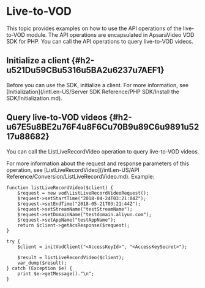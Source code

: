 Live-to-VOD 
================================

This topic provides examples on how to use the API operations of the live-to-VOD module. The API operations are encapsulated in ApsaraVideo VOD SDK for PHP. You can call the API operations to query live-to-VOD videos.

Initialize a client {#h2-u521Du59CBu5316u5BA2u6237u7AEF1}
---------------------------------------------------------

Before you can use the SDK, initialize a client. For more information, see [Initialization](/intl.en-US/Server SDK Reference/PHP SDK/Install the SDK/Initialization.md).

Query live-to-VOD videos {#h2-u67E5u8BE2u76F4u8F6Cu70B9u89C6u9891u5217u88682}
-----------------------------------------------------------------------------

You can call the ListLiveRecordVideo operation to query live-to-VOD videos.

For more information about the request and response parameters of this operation, see [ListLiveRecordVideo](/intl.en-US/API Reference/Conversion/ListLiveRecordVideo.md). Example:

    function listLiveRecordVideo($client) {
        $request = new vod\ListLiveRecordVideoRequest();
        $request->setStartTime("2018-04-24T03:21:04Z");
        $request->setEndTime("2018-05-21T03:21:44Z");
        $request->setStreamName("testStreamName");
        $request->setDomainName("testdomain.aliyun.com");
        $request->setAppName("testAppName");
        return $client->getAcsResponse($request);
    }
    
    try {
        $client = initVodClient("<AccessKeyId>", "<AccessKeySecret>");
    
        $result = listLiveRecordVideo($client);
        var_dump($result);
    } catch (Exception $e) {
        print $e->getMessage()."\n";
    }


